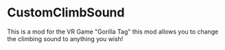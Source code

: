 # CustomClimbSound
This is a mod for the VR Game "Gorilla Tag" this mod allows you to change the climbing sound to anything you wish!
